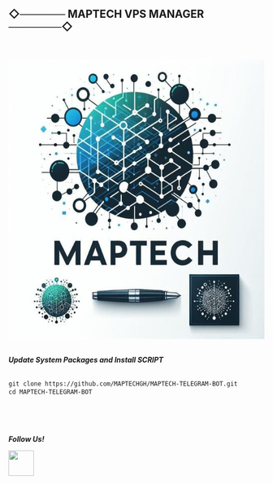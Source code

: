 ## ◇────── MAPTECH VPS MANAGER ───────◇

ㅤ
<p align="left">
  <a href="" rel="noopener">
 <img width=550px height=550px src="https://github.com/AVEGAH/AVEGAH/blob/main/photo_2024-04-06_05-33-25.jpg?raw=true?raw=true" alt="logo"></a>
</p>

##

___Update System Packages and Install SCRIPT___

```

git clone https://github.com/MAPTECHGH/MAPTECH-TELEGRAM-BOT.git
cd MAPTECH-TELEGRAM-BOT

```

## ㅤ

___Follow Us!___

 <p>    
<div class="div2">
 <span><a href="https://t.me/MAPTECH_vps_manager"><img src="https://user-images.githubusercontent.com/83800532/143560346-101a5bbb-53c6-4d1d-90c9-364c3355a6b7.png" alt=""width="50"height="50"/></a></span>
 </div>
 </p>
